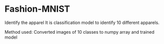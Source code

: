 # Fashion-MNIST
Identify the apparel 
It is classification model to identify 10 different apparels.

Method used: Converted images of 10 classes to numpy array and trained model
